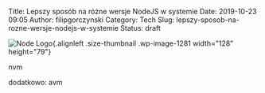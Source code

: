 Title: Lepszy sposób na różne wersje NodeJS w systemie
Date: 2019-10-23 09:05
Author: filipgorczynski
Category: Tech
Slug: lepszy-sposob-na-rozne-wersje-nodejs-w-systemie
Status: draft

![Node Logo](https://filipgorczynski.files.wordpress.com/2017/03/nodejs-new-pantone-black-e1489221708700.png?w=128){.alignleft .size-thumbnail .wp-image-1281 width="128" height="79"}

nvm

dodatkowo: avm

 
